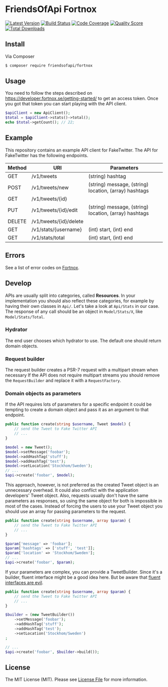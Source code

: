 # FriendsOfApi Fortnox

[![Latest Version](https://img.shields.io/github/release/FriendsOfApi/fortnox.svg?style=flat-square)](https://github.com/FriendsOfApi/fortnox/releases)
[![Build Status](https://img.shields.io/travis/FriendsOfApi/fortnox.svg?style=flat-square)](https://travis-ci.org/FriendsOfApi/fortnox)
[![Code Coverage](https://img.shields.io/scrutinizer/coverage/g/FriendsOfApi/fortnox.svg?style=flat-square)](https://scrutinizer-ci.com/g/FriendsOfApi/fortnox)
[![Quality Score](https://img.shields.io/scrutinizer/g/FriendsOfApi/fortnox.svg?style=flat-square)](https://scrutinizer-ci.com/g/FriendsOfApi/fortnox)
[![Total Downloads](https://img.shields.io/packagist/dt/friendsofapi/fortnox.svg?style=flat-square)](https://packagist.org/packages/friendsofapi/fortnox)


## Install

Via Composer

``` bash
$ composer require friendsofapi/fortnox
```


## Usage

You need to follow the steps described on https://developer.fortnox.se/getting-started/ 
to get an access token. Once you got that token you can start playing with the API client. 

``` php
$apiClient = new ApiClient();
$total = $apiClient->stats()->total();
echo $total->getCount(); // 22;
```


## Example

This repository contains an example API client for FakeTwitter.
The API for FakeTwitter has the following endpoints.

| Method | URI | Parameters |
| ------ | --- | ---------- |
| GET | /v1/tweets | (string) hashtag |
| POST | /v1/tweets/new | (string) message, (string) location, (array) hashtags |
| GET | /v1/tweets/{id} | |
| PUT | /v1/tweets/{id}/edit | (string) message, (string) location, (array) hashtags |
| DELETE | /v1/tweets/{id}/delete | |
| GET | /v1/stats/{username} | (int) start, (int) end |
| GET | /v1/stats/total | (int) start, (int) end|


## Errors

See a list of error codes on [Fortnox](https://developer.fortnox.se/documentation/general/errors/).

## Develop

APIs are usually split into categories, called **Resources**.
In your implementation you should also reflect these categories, for example by having their own classes in `Api/`.
Let's take a look at `Api/Stats` in our case. The response of any call should be an object in `Model/Stats/X`,
like `Model/Stats/Total`.


### Hydrator

The end user chooses which hydrator to use. The default one should return domain objects.


### Request builder

The request builder creates a PSR-7 request with a multipart stream when necessary
If the API does not require multipart streams you should remove the `RequestBuilder`
and replace it with a `RequestFactory`.


### Domain objects as parameters

If the API requires lots of parameters for a specific endpoint it could be tempting
to create a domain object and pass it as an argument to that endpoint.

``` php
public function create(string $username, Tweet $model) {
    // send the Tweet to Fake Twitter API
    // ...
}

$model = new Tweet();
$model->setMessage('foobar');
$model->addHashTag('stuff');
$model->addHashTag('test');
$model->setLocation('Stockhom/Sweden');
// ...
$api->create('foobar', $model);
```

This approach, however, is not preferred as the created Tweet object is an unnecessary
overhead. It could also conflict with the application developers' Tweet object.
Also, requests usually don't have the same parameters as responses, so using the
same object for both is impossible in most of the cases. Instead of forcing the
users to use your Tweet object you should use an array for passing parameters
to the request.

``` php
public function create(string $username, array $param) {
    // send the Tweet to Fake Twitter API
    // ...
}

$param['message' => 'foobar'];
$param['hashtags' => ['stuff', 'test']];
$param['location' => 'Stockhom/Sweden'];
// ...
$api->create('foobar', $param);
```

If your parameters are complex, you can provide a TweetBuilder. Since it's a builder,
fluent interface might be a good idea here. But be aware that
[fluent interfaces are evil](https://ocramius.github.io/blog/fluent-interfaces-are-evil/).

``` php
public function create(string $username, array $param) {
    // send the Tweet to Fake Twitter API
    // ...
}

$builder = (new TweetBuilder())
    ->setMessage('foobar');
    ->addHashTag('stuff');
    ->addHashTag('test');
    ->setLocation('Stockhom/Sweden')
;

// ...
$api->create('foobar', $builder->build());
```


## License

The MIT License (MIT). Please see [License File](LICENSE) for more information.
